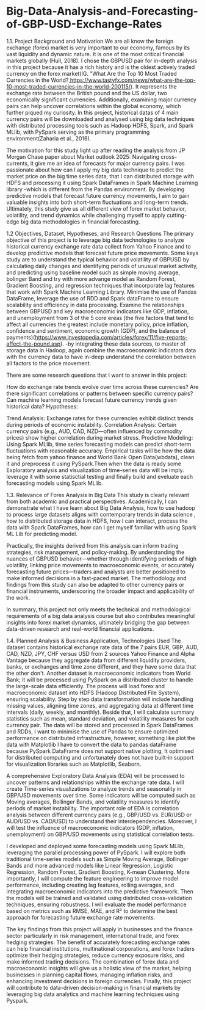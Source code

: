 # Big-Data-Analysis-and-Forecasting-of-GBP-USD-Exchange-Rates
1.1. Project Background and Motivation
We are all know the foreign exchange (forex) market is very important to our economy, famous by its vast liquidity and dynamic nature. It is one of the most critical financial markets globally (Hull, 2018). I chose the GBPUSD pair for in-depth analysis in this project because it has a rich history and is the oldest actively traded currency on the forex market(IG. "What Are the Top 10 Most Traded Currencies in the World?,https://www.tastyfx.com/news/what-are-the-top-10-most-traded-currencies-in-the-world-200115/). It represents the exchange rate between the British pound and the US dollar, two economically significant currencies. Additionally, examining major currency pairs can help uncover correlations within the global economy, which further piqued my curiosity. In this project, historical datas of 4 main currency pairs will be downloaded and analysed using big data techniques with distributed processing tools such as Hadoop HDFS, Spark, and Spark MLlib, with PySpark serving as the primary programming environment(Zaharia et al., 2016).

The motivation for this study light up after reading the analysis from JP Morgan Chase paper about Market outlook 2025: Navigating cross-currents, it give me an idea of forecasts for major currency pairs. I was passionate about how can I apply my big data technique to predict the market price on the big time series data, that I can distributed storage with HDFS and processing it using Spark DataFrames in Spark Machine Learning library -which is different from the Pandas environment. By developing predictive models that forecast future currency movements, I aim to gain valuable insights into both short-term fluctuations and long-term trends. Ultimately, this study give us all different view of forex market behavior, volatility, and trend dynamics while challenging myself to apply cutting-edge big data methodologies in financial forecasting.

1.2 Objectives, Dataset, Hypotheses, and Research Questions
The primary objective of this project is to leverage big data technologies to analyze historical currency exchange rate data collect from Yahoo Finance and to develop predictive models that forecast future price movements. Some keys study are to understand the typical behavior and volatility of GBPUSD by calculating daily changes and identifying periods of unusual market activity, and predicting using baseline model such as simple moving average, bolinger Band and try with more advange model as Random Forest, Gradient Boosting, and regression techniques that incorporate lag features that work with Spark Machine Learning Library. Minimise the use of Pandas DataFrame, leverage the use of RDD and Spark dataFrame to ensure scalability and efficiency in data processing. Examine the relationships between GBPUSD and key macroeconomic indicators like GDP, inflation, and unemployment from 3 of the 5 core ereas (the five factors that tend to affect all currencies the greatest include monetary policy, price inflation, confidence and sentiment, economic growth (GDP), and the balance of payments)(https://www.investopedia.com/articles/forex/11/five-reports-affect-the-pound.asp). -by integrating these data sources, to master of storage data in Hadoop, again combine the macroeconomic indicators data with the currency data to have in-deep understand the correlation between all factors to the price movement.

There are some research questions that I want to answer in this project:

How do exchange rate trends evolve over time across these currencies?
Are there significant correlations or patterns between specific currency pairs?
Can machine learning models forecast future currency trends given historical data?
Hypotheses:

Trend Analysis: Exchange rates for these currencies exhibit distinct trends during periods of economic instability.
Correlation Analysis: Certain currency pairs (e.g., AUD, CAD, NZD—often influenced by commodity prices) show higher correlation during market stress.
Predictive Modeling: Using Spark MLlib, time series forecasting models can predict short-term fluctuations with reasonable accuracy.
Empirical tasks will be how the data being fetch from yahoo finance and World Bank Open Data(wbdata), clean it and preprocess it using PySpark.Then when the data is ready some Exploratory analysis and visualization of time-series data will be imply. leverage it with some statisctial testing and finally build and eveluate each forecasting models using Spark MLlib.

1.3. Relevance of Forex Analysis in Big Data
This study is clearly relevant from both academic and practical perspectives. Academically, I can demonstrate what I have learn about Big Data Analysis, how to use hadoop to process large datasets aligns with contemporary trends in data science , how to distributed storage data in HDFS, how I can interact, process the data with Spark DataFrames, how can I get myself familiar with using Spark ML Lib for predicting model.

Practically, the insights derived from this analysis can inform trading strategies, risk management, and policy-making. By understanding the nuances of GBPUSD behavior—whether through identifying periods of high volatility, linking price movements to macroeconomic events, or accurately forecasting future prices—traders and analysts are better positioned to make informed decisions in a fast-paced market. The methodology and findings from this study can also be adapted to other currency pairs or financial instruments, underscoring the broader impact and applicability of the work.

In summary, this project not only meets the technical and methodological requirements of a big data analysis course but also contributes meaningful insights into forex market dynamics, ultimately bridging the gap between data-driven research and real-world financial applications.

1.4. Planned Analysis & Business Application, Technologies Used
The dataset contains historical exchange rate data of the 7 pairs EUR, GBP, AUD, CAD, NZD, JPY, CHF versus USD from 2 sources Yahoo Finance and Alpha Vantage because they aggregate data from different liquidity providers, banks, or exchanges and time zone different, and they have some data that the other don't. Another dataset is macroeconomic indicators from World Bank; it will be processed using PySpark on a distributed cluster to handle the large-scale data efficiently. The process will load forex and macroeconomic dataset into HDFS (Hadoop Distributed File System), ensuring scalability. Step by step data transformation will include handling missing values, aligning time zones, and aggregating data at different time intervals (daily, weekly, and monthly). Beside that, I will calculate summary statistics such as mean, standard deviation, and volatility measures for each currency pair. The data will be stored and processed in Spark DataFrames and RDDs, I want to minimise the use of Pandas to ensure optimized performance on distributed infrastructure, however, something like plot the data with Matplotlib I have to convert the data to pandas dataFrame because PySpark DataFrame does not support native plotting, It optimised for distributed computing and unfortunately does not have built-in support for visualization libraries such as Matplotlib, Seaborn.

A comprehensive Exploratory Data Analysis (EDA) will be processed to uncover patterns and relationships within the exchange rate data. I will create Time-series visualizations to analyze trends and seasonality in GBP/USD movements over time. Some indicators will be computed such as Moving averages, Bollinger Bands, and volatility measures to identify periods of market instability. The important role of EDA is correlation analysis between different currency pairs (e.g., GBP/USD vs. EUR/USD or AUD/USD vs. CAD/USD) to understand their interdependencies. Moreover, I will test the influence of macroeconomic indicators (GDP, inflation, unemployment) on GBP/USD movements using statistical correlation tests.

I developed and deployed some forecasting models using Spark MLlib, leveraging the parallel processing power of PySpark. I will explore both traditional time-series models such as Simple Moving Average, Bollinger Bands and more advanced models like Linear Regression, Logistic Regression, Random Forest, Gradient Boosting, K-mean Clustering. More importantly, I will compute the feature engineering to improve model performance, including creating lag features, rolling averages, and integrating macroeconomic indicators into the predictive framework. Then the models will be trained and validated using distributed cross-validation techniques, ensuring robustness. I will evaluate the model performance based on metrics such as RMSE, MAE, and R² to determine the best approach for forecasting future exchange rate movements.

The key findings from this project will apply in businesses and the finance sector particularly in risk management, international trade, and forex hedging strategies. The benefit of accurately forecasting exchange rates can help financial institutions, multinational corporations, and forex traders optimize their hedging strategies, reduce currency exposure risks, and make informed trading decisions. The combination of forex data and macroeconomic insights will give us a holistic view of the market, helping businesses in planning capital flows, managing inflation risks, and enhancing investment decisions in foreign currencies. Finally, this project will contribute to data-driven decision-making in financial markets by leveraging big data analytics and machine learning techniques using Pyspark.
